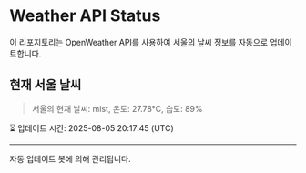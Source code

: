 
# Weather API Status

이 리포지토리는 OpenWeather API를 사용하여 서울의 날씨 정보를 자동으로 업데이트합니다.

## 현재 서울 날씨
> 서울의 현재 날씨: mist, 온도: 27.78°C, 습도: 89%

⏳ 업데이트 시간: 2025-08-05 20:17:45 (UTC)

---
자동 업데이트 봇에 의해 관리됩니다.
